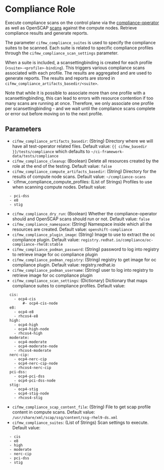 # Compliance Role

Execute compliance scans on the control plane via the [compliance-operator](https://github.com/openshift/compliance-operator)
as well as OpenSCAP [scans](https://docs.redhat.com/en/documentation/red_hat_enterprise_linux/9/html/security_hardening/scanning-the-system-for-configuration-compliance-and-vulnerabilities_security-hardening#configuration-compliance-tools-in-rhel_scanning-the-system-for-configuration-compliance-and-vulnerabilities) against the compute nodes.  Retrieve compliance results and generate reports.

The parameter `cifmw_compliance_suites` is used to specify the compliance suites to be scanned.  Each suite is related to specific
compliance profiles through the `cifmw_compliance_scan_settings` parameter.

When a suite is included, a scansettingbinding is created for each profile (`<suite>-<profile>-binding`).  This triggers
various compliance scans associated with each profile.  The results are aggregated and are used to generate reports.  The results and
reports are stored in `cifmw_compliance_artifacts_basedir/<suite>`.

Note that while it is possible to associate more than one profile with a scansettingbinding, this can lead to errors with resource
contention if too many scans are running at once.  Therefore, we only associate one profile per scansettingbinding - and we wait
until the compliance scans complete or error out before moving on to the next profile.

## Parameters

* `cifmw_compliance_artifacts_basedir`: (String) Directory where we will have all test-operator related files. Default value: `{{ cifmw_basedir }}/tests/compliance` which defaults to `~/ci-framework-data/tests/compliance`
* `cifmw_compliance_cleanup`: (Boolean) Delete all resources created by the role at the end of the testing. Default value: `false`
* `cifmw_compliance_compute_artifacts_basedir`: (String) Directory for the results of compute node scans.  Default value: `~/compliance-scans`
* `cifmw_compliance_compute_profiles: (List of Strings) Profiles to use when scanning compute nodes. Default value:
```
  - pci-dss
  - e8
  - stig
```
* `cifmw_compliance_dry_run`: (Boolean) Whether the compliance-operator should and OpenSCAP scans should run or not.  Default value: `false`
* `cifmw_compliance_namespace`: (String) Namespace inside which all the resources are created. Default value: `openshift-compliance`
* `cifmw_compliance_plugin_image`: (String) Image to use to extract the oc compliance plugin. Default value: `registry.redhat.io/compliance/oc-compliance-rhel8:stable`
* `cifmw_compliance_podman_password`: (String) password to log into registry to retrieve image for oc compliance plugin
* `cifmw_compliance_podman_registry`: (String) registry to get image for oc compliance plugin.  Default value: registry.redhat.io
* `cifmw_compliance_podman_username`: (String) user to log into registry to retrieve image for oc compliance plugin
* `cifmw_compliance_scan_settings`: (Dictionary) Dictionary that maps compliance suites to compliance profiles.  Default value:
```
  cis:
    - ocp4-cis
        #- ocp4-cis-node
  e8:
    - ocp4-e8
    - rhcos4-e8
  high:
    - ocp4-high
    - ocp4-high-node
    - rhcos4-high
  moderate:
    - ocp4-moderate
    - ocp4-moderate-node
    - rhcos4-moderate
  nerc-cip:
    - ocp4-nerc-cip
    - ocp4-nerc-cip-node
    - rhcos4-nerc-cip
  pci-dss:
    - ocp4-pci-dss
    - ocp4-pci-dss-node
  stig:
    - ocp4-stig
    - ocp4-stig-node
    - rhcos4-stig
```
* `cifmw_compliance_scap_content_file`: (String) File to get scap profile content in compute scans. Default value: `/usr/share/xml/scap/ssg/content/ssg-rhel9-ds.xml`
* `cifmw_compliance_suites`: (List of Strings) Scan settings to execute.  Default value:
```
  - cis
  - e8
  - high
  - moderate
  - nerc-cip
  - pci-dss
  - stig
```
